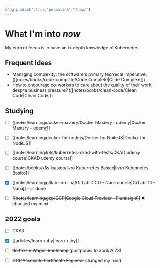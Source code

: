 ```yaml
---
{"dg-publish":true,"permalink":"/now/"}
---
```


# What I'm into *now*

My current focus is to have an in-depth knowledge of Kubernetes.


## Frequent Ideas

- Managing complexity: the software's primary technical imperative. ([[notes/books/code-complete/Code Complete\|Code Complete]])
- How to encourage co-workers to care about the quality of their work, despite business pressure? ([[notes/books/clean-code/Clean Code\|Clean Code]])


## Studying

- [ ] [[notes/learning/docker-mastery/Docker Mastery - udemy\|Docker Mastery - udemy]]
- [ ] [[notes/learning/docker-for-nodejs/Docker for NodeJS\|Docker for NodeJS]]
- [ ] [[notes/learning/k8s/kubernetes-ckad-with-tests/CKAD udemy course\|CKAD udemy course]]
- [ ] [[notes/books/k8s-basico/livro Kubernetes Basico\|livro Kubernetes Basico]]
- [x] [[notes/learning/gitlab-ci-nana/GitLab CICD - Nana course\|GitLab-CI - Nana]] - ✅ done!
- [ ] ~~[[notes/learning/gcp/GCP\|Google Cloud Provider - Pluralsight]]~~ ❌ changed my mind


## 2022 goals

- [ ] CKAD
- [x] [[articles/learn-ruby\|learn-ruby]]
- [ ] ~~do the Le Wagon bootcamp~~ (postponed to april/2023)
- [ ] ~~GCP Associate Certificate Engineer~~ changed my mind

